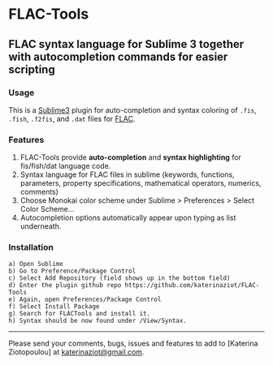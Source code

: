 # FLAC-Tools
## FLAC syntax language for Sublime 3 together with autocompletion commands for easier scripting

### Usage

This is a [Sublime3](http://www.sublimetext.com/) plugin for auto-completion and syntax coloring of ```.fis```, ```.fish```, ```.f2fis```, and ```.dat``` files for [FLAC](https://www.itascacg.com/software/FLAC).

### Features

1. FLAC-Tools provide **auto-completion** and **syntax highlighting** for fis/fish/dat language code.
2. Syntax language for FLAC files in sublime (keywords, functions, parameters, property specifications, mathematical operators, numerics, comments)
3. Choose Monokai color scheme under Sublime > Preferences > Select Color Scheme...
4. Autocompletion options automatically appear upon typing as list underneath. 

### Installation 

	a) Open Sublime 
	b) Go to Preference/Package Control
	c) Select Add Repository (field shows up in the bottom field)
	d) Enter the plugin github repo https://github.com/katerinaziot/FLAC-Tools
	e) Again, open Preferences/Package Control
	f) Select Install Package
	g) Search for FLACTools and install it.
	h) Syntax should be now found under /View/Syntax.

---

Please send your comments, bugs, issues and features to add to [Katerina Ziotopoulou] at katerinaziot@gmail.com.
